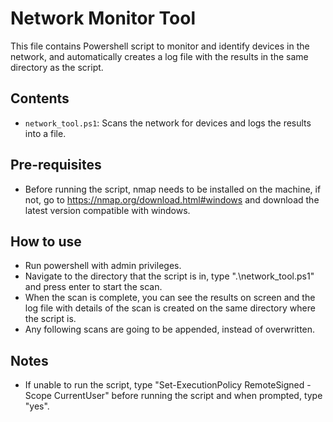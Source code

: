 # Network Monitor Tool

This file contains Powershell script to monitor and identify devices in the network, and automatically creates a log file with the results in the same directory as the script.

## Contents

- `network_tool.ps1`: Scans the network for devices and logs the results into a file.

## Pre-requisites

- Before running the script, nmap needs to be installed on the machine, if not, go to https://nmap.org/download.html#windows and download the latest version compatible with windows.

## How to use

- Run powershell with admin privileges.
- Navigate to the directory that the script is in, type ".\network_tool.ps1" and press enter to start the scan.
- When the scan is complete, you can see the results on screen and the log file with details of the scan is created on the same directory where the script is.
- Any following scans are going to be appended, instead of overwritten.

## Notes 

- If unable to run the script, type "Set-ExecutionPolicy RemoteSigned -Scope CurrentUser" before running the script and when prompted, type "yes".

